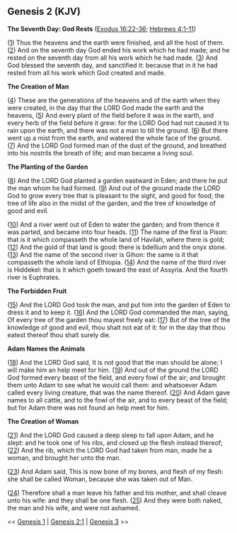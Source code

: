## Genesis 2 (KJV)

**The Seventh Day: God Rests** ([Exodus 16:22-36](https://www.biblegateway.com/passage/?search=exodus+16%3A22-36&version=KJV); [Hebrews 4:1-11](https://www.biblegateway.com/passage/?search=hebrews+4%3A1-11&version=KJV))

([1](/genesis/2/1)) Thus the heavens and the earth were finished, and all the host of them. ([2](/genesis/2/2)) And on the seventh day God ended his work which he had made; and he rested on the seventh day from all his work which he had made. ([3](/genesis/2/3)) And God blessed the seventh day, and sanctified it: because that in it he had rested from all his work which God created and made.

**The Creation of Man**

([4](/genesis/2/4)) These are the generations of the heavens and of the earth when they were created, in the day that the LORD God made the earth and the heavens, ([5](/genesis/2/5)) And every plant of the field before it was in the earth, and every herb of the field before it grew: for the LORD God had not caused it to rain upon the earth, and there was not a man to till the ground. ([6](/genesis/2/6)) But there went up a mist from the earth, and watered the whole face of the ground. ([7](/genesis/2/7)) And the LORD God formed man of the dust of the ground, and breathed into his nostrils the breath of life; and man became a living soul.

**The Planting of the Garden**

([8](/genesis/2/8)) And the LORD God planted a garden eastward in Eden; and there he put the man whom he had formed. ([9](/genesis/2/9)) And out of the ground made the LORD God to grow every tree that is pleasant to the sight, and good for food; the tree of life also in the midst of the garden, and the tree of knowledge of good and evil.

([10](/genesis/2/10)) And a river went out of Eden to water the garden; and from thence it was parted, and became into four heads. ([11](/genesis/2/11)) The name of the first is Pison: that is it which compasseth the whole land of Havilah, where there is gold; ([12](/genesis/2/12)) And the gold of that land is good: there is bdellium and the onyx stone. ([13](/genesis/2/13)) And the name of the second river is Gihon: the same is it that compasseth the whole land of Ethiopia. ([14](/genesis/2/14)) And the name of the third river is Hiddekel: that is it which goeth toward the east of Assyria. And the fourth river is Euphrates.

**The Forbidden Fruit**

([15](/genesis/2/15)) And the LORD God took the man, and put him into the garden of Eden to dress it and to keep it. ([16](/genesis/2/16)) And the LORD God commanded the man, saying, Of every tree of the garden thou mayest freely eat: ([17](/genesis/2/17)) But of the tree of the knowledge of good and evil, thou shalt not eat of it: for in the day that thou eatest thereof thou shalt surely die.

**Adam Names the Animals**

([18](/genesis/2/18)) And the LORD God said, It is not good that the man should be alone; I will make him an help meet for him. ([19](/genesis/2/19)) And out of the ground the LORD God formed every beast of the field, and every fowl of the air; and brought them unto Adam to see what he would call them: and whatsoever Adam called every living creature, that was the name thereof. ([20](/genesis/2/20)) And Adam gave names to all cattle, and to the fowl of the air, and to every beast of the field; but for Adam there was not found an help meet for him.

**The Creation of Woman**

([21](/genesis/2/21)) And the LORD God caused a deep sleep to fall upon Adam, and he slept: and he took one of his ribs, and closed up the flesh instead thereof; ([22](/genesis/2/22)) And the rib, which the LORD God had taken from man, made he a woman, and brought her unto the man.

([23](/genesis/2/23)) And Adam said, This is now bone of my bones, and flesh of my flesh: she shall be called Woman, because she was taken out of Man.

([24](/genesis/2/24)) Therefore shall a man leave his father and his mother, and shall cleave unto his wife: and they shall be one flesh. ([25](/genesis/2/25)) And they were both naked, the man and his wife, and were not ashamed.


<< [Genesis 1](/genesis/1) | [Genesis 2:1](/genesis/2/1) | [Genesis 3](/genesis/3) >>